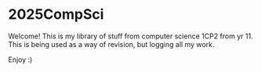 # 2025CompSci

Welcome! This is my library of stuff from computer science 1CP2 from yr 11. This is being used as a way of revision, but logging all my work.

Enjoy :)